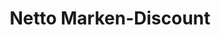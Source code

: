 ---
title: "Netto Marken-Discount"
url: /hanau/netto-marken-discount-am-frankfurter-tor/
shop: Supermarkt
---
